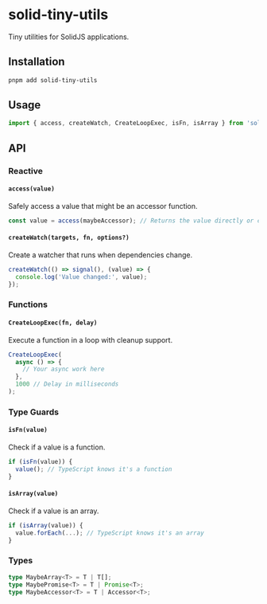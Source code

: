 # solid-tiny-utils

Tiny utilities for SolidJS applications.

## Installation

```bash
pnpm add solid-tiny-utils
```

## Usage

```typescript
import { access, createWatch, CreateLoopExec, isFn, isArray } from 'solid-tiny-utils';
```

## API

### Reactive

#### `access(value)`
Safely access a value that might be an accessor function.

```typescript
const value = access(maybeAccessor); // Returns the value directly or calls the accessor
```

#### `createWatch(targets, fn, options?)`
Create a watcher that runs when dependencies change.

```typescript
createWatch(() => signal(), (value) => {
  console.log('Value changed:', value);
});
```

### Functions

#### `CreateLoopExec(fn, delay)`
Execute a function in a loop with cleanup support.

```typescript
CreateLoopExec(
  async () => {
    // Your async work here
  },
  1000 // Delay in milliseconds
);
```

### Type Guards

#### `isFn(value)`
Check if a value is a function.

```typescript
if (isFn(value)) {
  value(); // TypeScript knows it's a function
}
```

#### `isArray(value)`
Check if a value is an array.

```typescript
if (isArray(value)) {
  value.forEach(...); // TypeScript knows it's an array
}
```

### Types

```typescript
type MaybeArray<T> = T | T[];
type MaybePromise<T> = T | Promise<T>;
type MaybeAccessor<T> = T | Accessor<T>;
```

